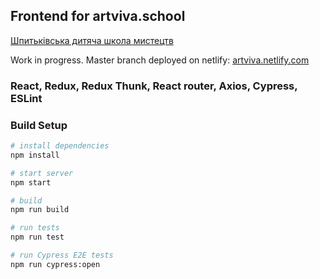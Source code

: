 ## Frontend for artviva.school
[Шпитьківська дитяча школа мистецтв](https://artviva.school)

Work in progress. Master branch deployed on netlify: [artviva.netlify.com](https://artviva.netlify.com)
### React, Redux, Redux Thunk, React router, Axios, Cypress, ESLint

### Build Setup

``` bash
# install dependencies
npm install

# start server
npm start

# build
npm run build

# run tests
npm run test

# run Cypress E2E tests
npm run cypress:open

```
